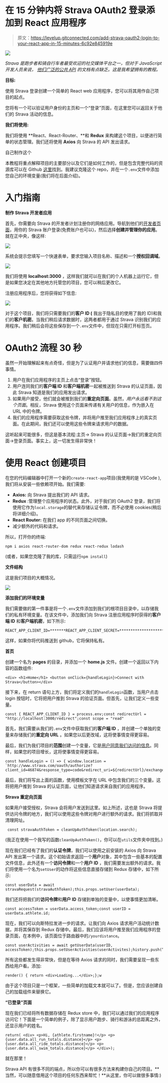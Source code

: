# 在 15 分钟内将 Strava OAuth2 登录添加到 React 应用程序

> 原文：<https://levelup.gitconnected.com/add-strava-oauth2-login-to-your-react-app-in-15-minutes-6c92e845919e>

![](img/4365ef63e364be5117b03e03f125475e.png)

*Strava 是跑步者和骑自行车者最受欢迎的社交媒体平台之一，但对于 JavaScript 开发人员来说，* [*他们广泛的公共 API*](https://developers.strava.com/docs/reference/) *的文档有点缺乏。这是我希望拥有的教程。*

**目标:**

使用 Strava 登录创建一个简单的 React web 应用程序，您可以将其用作自己项目的起点。

您将有一个可以验证用户身份的主页和一个“登录”页面，在这里您可以返回关于他们的 Strava 活动的信息。

**我们将使用:**

我们将使用 **React、React-Router、**和 **Redux** 来构建这个项目，以便进行简单的状态管理。我们还将使用 **Axios** 向 Strava 的 API 发出请求。

自己制作这个

本教程将重点解释项目的主要部分以及它们是如何工作的，但是包含完整代码的资源库可以在 Github [这里](https://github.com/dunleavyjack/Strava-OAuth2-Test)找到。我建议克隆这个 repo，并在一个`.env`文件中添加您自己的环境变量(我们将在后面介绍)。

# 入门指南

**制作 Strava 开发者应用**

首先，你需要向 Strava 的开发者计划注册你的网络应用。导航到他们的[开发者页面](https://developers.strava.com/)，用你的 Strava 账户登录(免费账户也可以)，然后选择**创建并管理你的应用**。就在正中央，像这样:

![](img/26fde09e35faf560947d5fabcb268ba8.png)

系统会提示您填写一个快速表单，要求您输入项目名称、描述和一个**授权回调域**。

![](img/8610ceafb3a972c5cfba538e4dae60f3.png)

我们将使用 **localhost:3000** ，这样我们就可以在我们的个人机器上运行它，但是如果您决定在其他地方托管您的项目，您可以稍后更改它。

注册应用程序后，您将获得如下信息:

![](img/bb400f5eb10a7965d783a27dea752757.png)

对于这个项目，我们将只需要我们的**客户 ID (** 我出于隐私目的使用了我的 ID)和我们的**客户机密**。当我们稍后请求数据时，这两者都用于通过 Strava 识别我们的应用程序。我们稍后会将这些保存到一个`.env`文件中，但现在只需打开标签页。

# OAuth2 流程 30 秒

虽然一开始理解起来有点奇怪，但是为了认证用户并请求他们的信息，需要做四件事情。

1.  用户在我们应用程序的主页上点击“登录”按钮。
2.  用户连同我们的**客户端 ID** 和**客户端机密**一起被推送到 Strava 的认证页面，因此 Strava 知道是我们的应用发出请求。
3.  如果用户接受，他们就会被推到我们的**重定向页面**。虽然，*用户永远看不到这个页面*。相反，Strava 使用这个页面来传递有关用户的信息，作为嵌入在 URL 中的令牌。
4.  我们的应用程序需要获取这些令牌，并将用户推至我们应用程序上的真实页面。在此期间，我们还可以使用这些令牌来请求用户的数据。

这听起来可能很多，但这是基本流程:主页→ Strava 的认证页面→我们的重定向页面→登录页面。事实上，这一切发生得非常快！

# 使用 React 创建项目

在您的代码编辑器中打开一个新的`create-react-app`项目(我使用的是 VSCode ),我们将从安装一些依赖项开始。我们需要:

*   **Axios:** 向 Strava 提出我们的 API 请求。
*   **Redux** :管理整个应用程序的状态。此外，对于我们的 OAuth2 登录，我们将使用它作为`local.storage`的替代来存储认证令牌，而不必使用 cookies(稍后将详细介绍)。
*   **React Router:** 在我们 app 的不同页面之间切换。
*   减少额外的代码和请求。

所以，打开你的终端:

`npm i axios react-router-dom redux react-redux lodash`

(或者，如果您克隆了我的库，只需运行`npm install`)

**文件结构**

这是我们项目的大概情况。

![](img/812061a7fc98d76ce516544860849c54.png)

**添加我们的环境变量**

我们需要做的第一件事是将一个`.env`文件添加到我们的根项目目录中，以存储我们的私有环境变量。在该文件中，添加我们向 Strava 注册应用程序时获得的**客户端 ID** 和**客户端机密**，如下所示:

```
REACT_APP_CLIENT_ID=*******REACT_APP_CLIENT_SECRET=*******************************
```

这样，如果你将代码推送到 github，它将保持私有。

**首页**

创建一个名为 **pages** 的目录，并添加一个 **home.js** 文件。创建一个返回以下内容的函数组件:

```
<div> <h1>Home</h1> <button onClick={handleLogin}>Connect with Strava</button></div>
```

接下来，在 return 语句上方，我们将定义我们的`handleLogin`函数，当用户点击 login 按钮时，它将把用户推到 Strava 的验证页面。但首先，让我们定义一些变量。

```
const { REACT_APP_CLIENT_ID } = process.env;const redirectUrl = "http://localhost:3000/redirect";const scope = "read"
```

首先，我们需要从我们的`.env`文件中获取我们的**客户端 ID** ，并创建一个单独的变量来存储我们的**重定向 URL** 。如果您以后更改域，这将使事情变得更容易。

最后，我们为我们项目的**范围**创建一个变量，它是[用户同意我们访问的信息](https://developers.strava.com/docs/authentication/#oauthoverview)。同样，如果您的项目增长，这将使事情变得更容易。

```
const handleLogin = () => { window.location = `http://www.strava.com/oauth/authorize?  client_id=46874&response_type=code&redirect_uri=${redirectUrl}/exchange_token&approval_prompt=force&scope=${scope}`;};
```

最后，我们将写出上面的函数，使用模板文字在 URL 中包含我们的三个变量。这将把用户推到 Strava 的认证页面，让他们知道请求来自我们的应用程序。

**Strava 重定向页面**

如果用户接受授权，Strava 会将用户发送到这里。如上所述，这也是 Strava 将提供访问令牌的地方，我们可以使用这些令牌对用户进行额外的请求。我们将抓取并清理网址。

```
 const stravaAuthToken = cleanUpAuthToken(location.search);
```

(我正在使用一个我写的函数`cleanUpAuthToken()`，你可以在`utils`文件夹中找到。)

现在我们已经有了我们的**认证令牌**，我们可以使用之前安装的 Axios 向 Strava API 发出第一个请求。这个初始请求返回一个**用户**对象，其中包含一些基本的配置文件信息，此外还有一个**访问令牌**和一个**用户 ID** ，我们需要发出额外的请求。我们将使用一个名为`setUser`的动作将这些信息直接存储到 Redux 存储中，如下所示:

```
const userData = await stravaRequest(stravaAuthToken);this.props.setUser(userData);
```

我们还将把我们的**访问令牌**和**用户 ID** 存储到单独的变量中，以使事情更加清晰。

```
const accessToken = userData.access_token;const userID = userData.athlete.id;
```

现在，我们可以向斯特拉发进一步的请求。让我们向 Axios 请求用户活动统计数据，并将其保存到 Redux 存储中。最后，我们应该将用户推至我们应用程序的登录页面，在本例中，该页面位于路由器中的`/yourdistance`。

```
const userActivities = await getUserData(userID, accessToken);this.props.setUserActivities(userActivites);history.push(“/yourdistance”);
```

所有这些都发生得非常快，但是在等待 Axios 请求的同时，我们需要呈现一些东西给用户看。添加:

```
render() { return <div>Loading...</div>;};w
```

由于这个项目只是一个框架，一些简单的加载文本就可以了。但是，您应该创建自己的加载组件来替换它。

**“已登录”页面**

现在我们已经将所有数据存储在 Redux store 中，我们可以通过我们的应用程序访问它！下面是一个简单的例子，除了显示用户跑步、骑行和游泳的总距离之外，还显示用户的姓名。

```
return( <div> <p>Hi, {athlete.firstname}!</p> <p>{user.data.all_run_totals.distance}</p> <p>{user.data.all_ride_totals.distance}</p> <p>{user.data.all_swim_totals.distance}</p> </div>);
```

就在那里！

Strava API 有很多不同的端点，所以你可以有很多方法来构建你自己的项目。**当然，可以随意借用这个项目的任何东西来帮忙！**从这里，你可以做很多事情:)